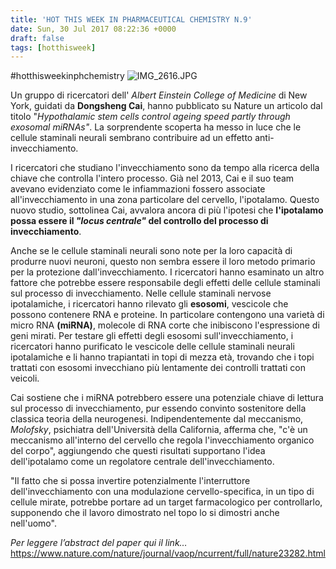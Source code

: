 ```yaml
---
title: 'HOT THIS WEEK IN PHARMACEUTICAL CHEMISTRY N.9'
date: Sun, 30 Jul 2017 08:22:36 +0000
draft: false
tags: [hotthisweek]
---
```


#hotthisweekinphchemistry ![IMG_2616.JPG](/img/hot-this-week-in-pharmaceutical-chemistry-n-9.md/img_2616.jpg)

Un gruppo di ricercatori dell' _Albert Einstein College of Medicine_ di New York, guidati da **Dongsheng Cai**, hanno pubblicato su Nature un articolo dal titolo "_Hypothalamic stem cells control ageing speed partly through exosomal miRNAs"_. La sorprendente scoperta ha messo in luce che le cellule staminali neurali sembrano contribuire ad un effetto anti-invecchiamento.

I ricercatori che studiano l'invecchiamento sono da tempo alla ricerca della chiave che controlla l'intero processo. Già nel 2013, Cai e il suo team avevano evidenziato come le infiammazioni fossero associate all'invecchiamento in una zona particolare del cervello, l'ipotalamo. Questo nuovo studio, sottolinea Cai, avvalora ancora di più l'ipotesi che **l'ipotalamo possa essere il _"locus centrale"_ del controllo del processo di invecchiamento**.

Anche se le cellule staminali neurali sono note per la loro capacità di produrre nuovi neuroni, questo non sembra essere il loro metodo primario per la protezione dall'invecchiamento. I ricercatori hanno esaminato un altro fattore che potrebbe essere responsabile degli effetti delle cellule staminali sul processo di invecchiamento. Nelle cellule staminali nervose ipotalamiche, i ricercatori hanno rilevato gli **esosomi**, vescicole che possono contenere RNA e proteine. In particolare contengono una varietà di micro RNA **(miRNA)**, molecole di RNA corte che inibiscono l'espressione di geni mirati. Per testare gli effetti degli esosomi sull'invecchiamento, i ricercatori hanno purificato le vescicole delle cellule staminali neurali ipotalamiche e li hanno trapiantati in topi di mezza età, trovando che i topi trattati con esosomi invecchiano più lentamente dei controlli trattati con veicoli.

Cai sostiene che i miRNA potrebbero essere una potenziale chiave di lettura sul processo di invecchiamento, pur essendo convinto sostenitore della classica teoria della neurogenesi. Indipendentemente dal meccanismo, _Molofsky_, psichiatra dell'Università della California, afferma che, "c'è un meccanismo all'interno del cervello che regola l'invecchiamento organico del corpo", aggiungendo che questi risultati supportano l'idea dell'ipotalamo come un regolatore centrale dell'invecchiamento.

"Il fatto che si possa invertire potenzialmente l'interruttore dell'invecchiamento con una modulazione cervello-specifica, in un tipo di cellule mirate, potrebbe portare ad un target farmacologico per controllarlo, supponendo che il lavoro dimostrato nel topo lo si dimostri anche nell'uomo".

_Per leggere l’abstract del paper qui il link…_ https://www.nature.com/nature/journal/vaop/ncurrent/full/nature23282.html